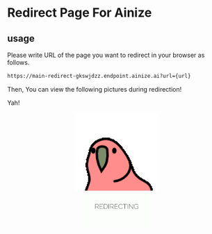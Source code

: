 # Redirect Page For Ainize

## usage

Please write URL of the page you want to redirect in your browser as follows.

```bash
https://main-redirect-gkswjdzz.endpoint.ainize.ai?url={url}
```

Then, You can view the following pictures during redirection!

Yah!

<p align="center">
    <img src="https://raw.githubusercontent.com/gkswjdzz/redirect/main/public/images/wow.gif">
    <br>
    <img src="https://raw.githubusercontent.com/gkswjdzz/redirect/main/public/images/Mhys.gif" width="150px">
</p>